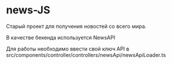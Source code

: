 # news-JS

Старый проект для получения новостей со всего мира.

В качестве бекенда используется NewsAPI

Для работы необходимо ввести свой ключ API в src/components/controller/controllers/newsApi/newsApiLoader.ts

